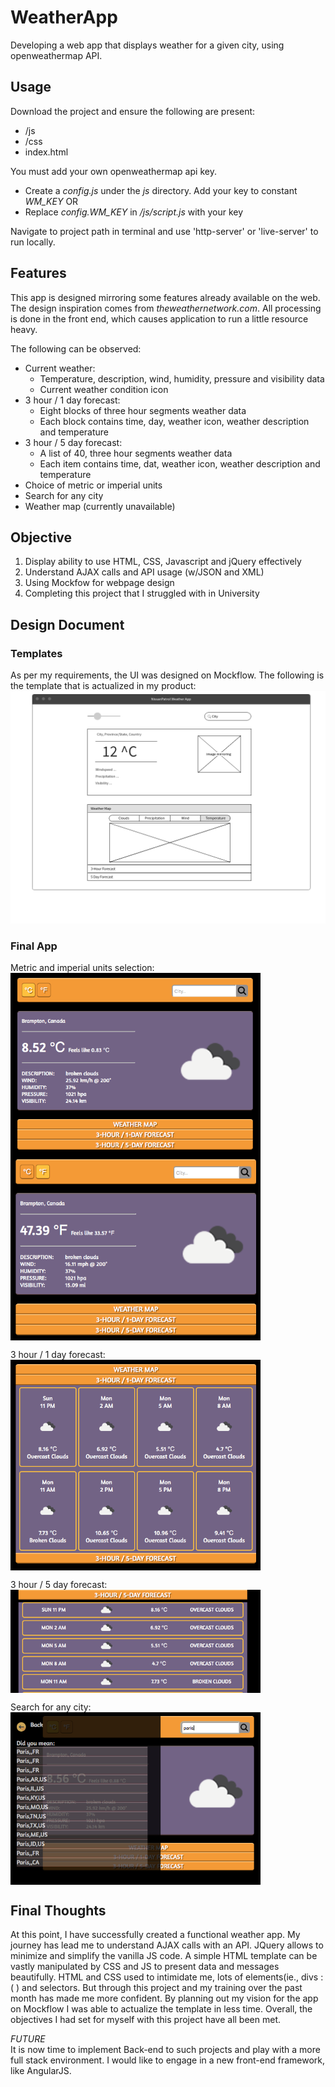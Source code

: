 # WeatherApp
Developing a web app that displays weather for a given city, using openweathermap API.

## Usage
Download the project and ensure the following are present:
- /js 
- /css
- index.html

You must add your own openweathermap api key.
- Create a *config.js* under the *js* directory. Add your key to constant *WM_KEY* OR
- Replace *config.WM_KEY* in */js/script.js* with your key

Navigate to project path in terminal and use 'http-server' or 'live-server' to run locally.

## Features
This app is designed mirroring some features already available on the web. The design inspiration comes from _theweathernetwork.com_. All processing is done in the front end, which causes application to run a little resource heavy.

The following can be observed:
* Current weather:
  * Temperature, description, wind, humidity, pressure and visibility data
  * Current weather condition icon
* 3 hour / 1 day forecast:
  * Eight blocks of three hour segments weather data
  * Each block contains time, day, weather icon, weather description and temperature
* 3 hour / 5 day forecast:
  * A list of 40, three hour segments weather data
  * Each item contains time, dat, weather icon, weather description and temperature
* Choice of metric or imperial units
* Search for any city
* Weather map (currently unavailable)

## Objective
1. Display ability to use HTML, CSS, Javascript and jQuery effectively
2. Understand AJAX calls and API usage (w/JSON and XML)
3. Using Mockfow for webpage design
4. Completing this project that I struggled with in University

## Design Document
### Templates
As per my requirements, the UI was designed on Mockflow. The following is the template that is actualized in my product:  
![Design Template](images/weatherAppTemplate_v2.png)

### Final App
Metric and imperial units selection:  
<img width="400px" src="images/finalAppC.png" align="center"><img width="400px" src="images/finalAppF.png" align="center">  

3 hour / 1 day forecast:  
<img width="400px" src="images/3hour1day.png" align="center">  

3 hour / 5 day forecast:  
<img width="400px" src="images/3hour5day.png" align="center">  

Search for any city:  
<img align="center" width="400px" src="images/citySearch.png">  


## Final Thoughts
At this point, I have successfully created a functional weather app. My journey has lead me to understand AJAX calls with an API. JQuery allows to minimize and simplify the vanilla JS code. A simple HTML template can be vastly manipulated by CSS and JS to present data and messages beautifully. HTML and CSS used to intimidate me, lots of elements(ie., divs :( ) and selectors. But through this project and my training over the past month has made me more confident. By planning out my vision for the app on Mockflow I was able to actualize the template in less time. Overall, the objectives I had set for myself with this project have all been met.  

*FUTURE*  
It is now time to implement Back-end to such projects and play with a more full stack environment. I would like to engage in a new front-end framework, like AngularJS. 